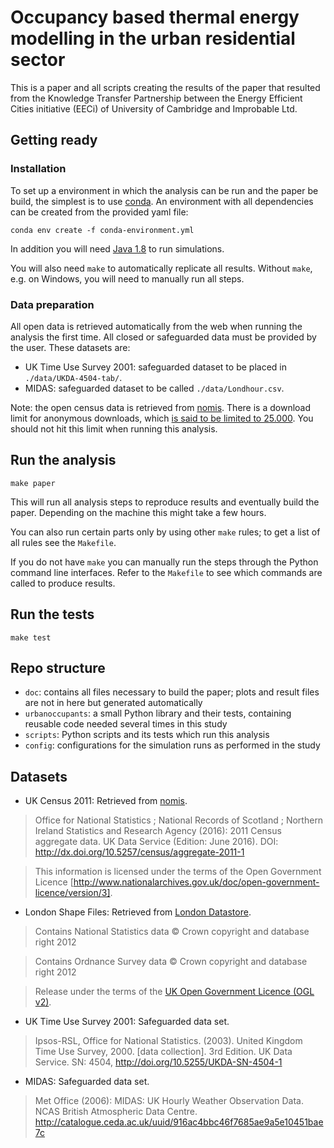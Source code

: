 # Occupancy based thermal energy modelling in the urban residential sector

This is a paper and all scripts creating the results of the paper that resulted from the Knowledge Transfer Partnership between the Energy Efficient Cities initiative (EECi) of University of Cambridge and Improbable Ltd.

## Getting ready

### Installation

To set up a environment in which the analysis can be run and the paper be build, the simplest is to use [conda](https://conda.io/docs/index.html). An environment with all dependencies can be created from the provided yaml file:

    conda env create -f conda-environment.yml

In addition you will need [Java 1.8](http://www.oracle.com/technetwork/java/javase/downloads/jre8-downloads-2133155.html) to run simulations.

You will also need `make` to automatically replicate all results. Without `make`, e.g. on Windows, you will need to manually run all steps.

### Data preparation

All open data is retrieved automatically from the web when running the analysis the first time. All closed or safeguarded data must be provided by the user. These datasets are:

* UK Time Use Survey 2001: safeguarded dataset to be placed in `./data/UKDA-4504-tab/`.
* MIDAS: safeguarded dataset to be called `./data/Londhour.csv`.

Note: the open census data is retrieved from [nomis](https://www.nomisweb.co.uk.). There is a download limit for anonymous downloads, which [is said to be limited to 25.000](https://www.nomisweb.co.uk/api/v01/help). You should not hit this limit when running this analysis.

## Run the analysis

    make paper

This will run all analysis steps to reproduce results and eventually build the paper. Depending on the machine this might take a few hours.

You can also run certain parts only by using other `make` rules; to get a list of all rules see the `Makefile`.

If you do not have `make` you can manually run the steps through the Python command line interfaces. Refer to the `Makefile` to see which commands are called to produce results.

## Run the tests

    make test

## Repo structure

* `doc`: contains all files necessary to build the paper; plots and result files are not in here but generated automatically
* `urbanoccupants`: a small Python library and their tests, containing reusable code needed several times in this study
* `scripts`: Python scripts and its tests which run this analysis
* `config`: configurations for the simulation runs as performed in the study

## Datasets

* UK Census 2011: Retrieved from [nomis](https://www.nomisweb.co.uk).

>Office for National Statistics ; National Records of Scotland ; Northern Ireland Statistics and Research Agency (2016): 2011 Census aggregate data. UK Data Service (Edition: June 2016). DOI: http://dx.doi.org/10.5257/census/aggregate-2011-1

>This information is licensed under the terms of the Open Government Licence [http://www.nationalarchives.gov.uk/doc/open-government-licence/version/3].

* London Shape Files: Retrieved from [London Datastore](https://data.london.gov.uk/dataset/statistical-gis-boundary-files-london).

> Contains National Statistics data © Crown copyright and database right 2012

> Contains Ordnance Survey data © Crown copyright and database right 2012

> Release under the terms of the [UK Open Government Licence (OGL v2)](http://www.nationalarchives.gov.uk/doc/open-government-licence/version/2/).

* UK Time Use Survey 2001: Safeguarded data set.

> Ipsos-RSL, Office for National Statistics. (2003). United Kingdom Time Use Survey, 2000. [data collection]. 3rd Edition. UK Data Service. SN: 4504, http://doi.org/10.5255/UKDA-SN-4504-1

* MIDAS: Safeguarded data set.

> Met Office (2006): MIDAS: UK Hourly Weather Observation Data. NCAS British Atmospheric Data Centre. http://catalogue.ceda.ac.uk/uuid/916ac4bbc46f7685ae9a5e10451bae7c
